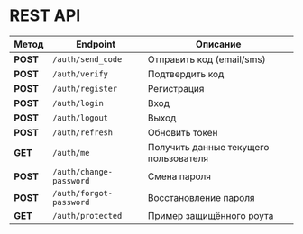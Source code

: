 # REST API

| Метод    | Endpoint                | Описание                              |
| -------- | ----------------------- | ------------------------------------- |
| **POST** | `/auth/send_code`       | Отправить код (email/sms)             |
| **POST** | `/auth/verify`          | Подтвердить код                       |
| **POST** | `/auth/register`        | Регистрация                           |
| **POST** | `/auth/login`           | Вход                                  |
| **POST** | `/auth/logout`          | Выход                                 |
| **POST** | `/auth/refresh`         | Обновить токен                        |
| **GET**  | `/auth/me`              | Получить данные текущего пользователя |
| **POST** | `/auth/change-password` | Смена пароля                          |
| **POST** | `/auth/forgot-password` | Восстановление пароля                 |
| **GET**  | `/auth/protected`       | Пример защищённого роута              |

